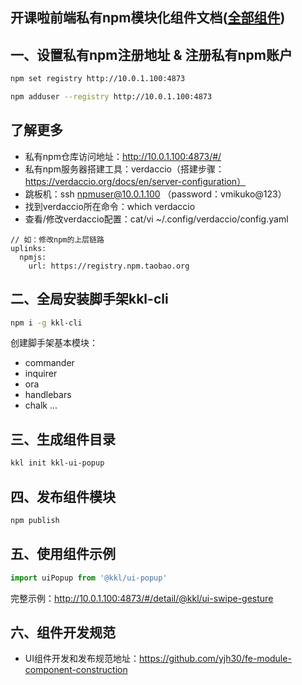 ## 开课啦前端私有npm模块化组件文档([全部组件](http://www.mjson.cn:4873/-/uiComponents))

## 一、设置私有npm注册地址 & 注册私有npm账户
``` bash
npm set registry http://10.0.1.100:4873

npm adduser --registry http://10.0.1.100:4873
```

## 了解更多
- 私有npm仓库访问地址：http://10.0.1.100:4873/#/
- 私有npm服务器搭建工具：verdaccio（搭建步骤：https://verdaccio.org/docs/en/server-configuration）
- 跳板机：ssh npmuser@10.0.1.100 （password：vmikuko@123）
- 找到verdaccio所在命令：which verdaccio
- 查看/修改verdaccio配置：cat/vi ~/.config/verdaccio/config.yaml 
```
// 如：修改npm的上层链路
uplinks:
  npmjs:
    url: https://registry.npm.taobao.org
```

## 二、全局安装脚手架kkl-cli
``` bash
npm i -g kkl-cli
```
创建脚手架基本模块：

- commander
- inquirer
- ora
- handlebars
- chalk
...

## 三、生成组件目录
``` bash
kkl init kkl-ui-popup
```

## 四、发布组件模块
``` bash
npm publish
```


## 五、使用组件示例
``` js
import uiPopup from '@kkl/ui-popup'
```
完整示例：http://10.0.1.100:4873/#/detail/@kkl/ui-swipe-gesture

## 六、组件开发规范
- UI组件开发和发布规范地址：https://github.com/yjh30/fe-module-component-construction